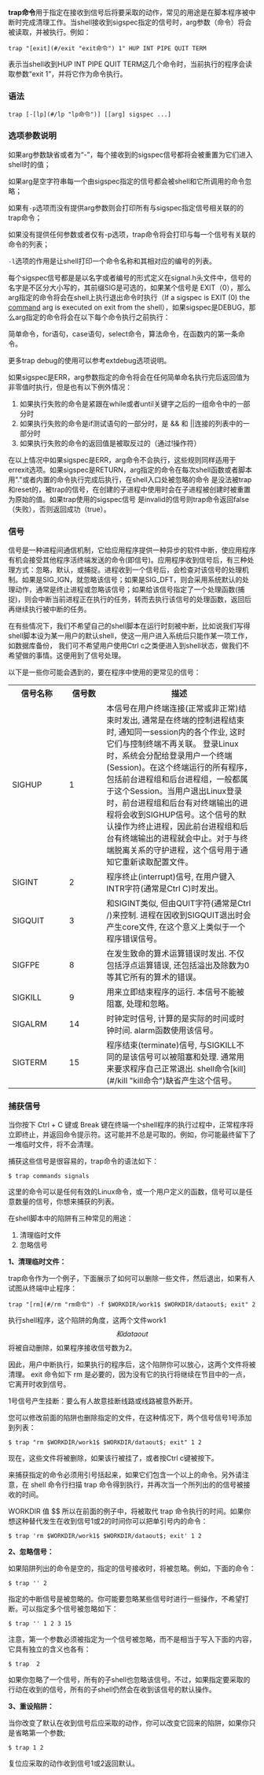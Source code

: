 **trap命令**用于指定在接收到信号后将要采取的动作，常见的用途是在脚本程序被中断时完成清理工作。当shell接收到sigspec指定的信号时，arg参数（命令）将会被读取，并被执行。例如：

```
trap "[exit](#/exit "exit命令") 1" HUP INT PIPE QUIT TERM
```

表示当shell收到HUP INT PIPE QUIT TERM这几个命令时，当前执行的程序会读取参数“exit 1”，并将它作为命令执行。

### 语法  

```
trap [-[lp](#/lp "lp命令")] [[arg] sigspec ...]
```

### 选项参数说明  

如果arg参数缺省或者为“-”，每个接收到的sigspec信号都将会被重置为它们进入shell时的值；

如果arg是空字符串每一个由sigspec指定的信号都会被shell和它所调用的命令忽略；

如果有`-p`选项而没有提供arg参数则会打印所有与sigspec指定信号相关联的的trap命令；

如果没有提供任何参数或者仅有-p选项，trap命令将会打印与每一个信号有关联的命令的列表；

`-l`选项的作用是让shell打印一个命令名称和其相对应的编号的列表。

每个sigspec信号都是是以名字或者编号的形式定义在signal.h头文件中，信号的名字是不区分大小写的，其前缀SIG是可选的，如果某个信号是 EXIT（0），那么arg指定的命令将会在shell上执行退出命令时执行（If a sigspec is EXIT (0) the [command](#/command "command命令") arg is executed on exit from the shell），如果sigspec是DEBUG，那么arg指定的命令将会在以下每个命令执行之前执行：

简单命令，for语句，case语句，select命令，算法命令，在函数内的第一条命令。

更多trap debug的使用可以参考extdebug选项说明。

如果sigspec是ERR，arg参数指定的命令将会在任何简单命名执行完后返回值为非零值时执行，但是也有以下例外情况：

1.  如果执行失败的命令是紧跟在while或者until关键字之后的一组命令中的一部分时
2.  如果执行失败的命令是if测试语句的一部分时，是 && 和 ||连接的列表中的一部分时
3.  如果执行失败的命令的返回值是被取反过的（通过!操作符）

在以上情况中如果sigspec是ERR，arg命令不会执行，这些规则同样适用于errexit选项。如果sigspec是RETURN，arg指定的命令在每次shell函数或者脚本用"."或者内置的命令执行完成后执行，在shell入口处被忽略的命令 是没法被trap和reset的，被trap的信号，在创建的子进程中使用时会在子进程被创建时被重置为原始的值。如果trap使用的sigspec信号 是invalid的信号则trap命令返回false（失败），否则返回成功（true）。

### 信号  

信号是一种进程间通信机制，它给应用程序提供一种异步的软件中断，使应用程序有机会接受其他程序活终端发送的命令(即信号)。应用程序收到信号后，有三种处理方式：忽略，默认，或捕捉。进程收到一个信号后，会检查对该信号的处理机制。如果是SIG_IGN，就忽略该信号；如果是SIG_DFT，则会采用系统默认的处理动作，通常是终止进程或忽略该信号；如果给该信号指定了一个处理函数(捕捉)，则会中断当前进程正在执行的任务，转而去执行该信号的处理函数，返回后再继续执行被中断的任务。

在有些情况下，我们不希望自己的shell脚本在运行时刻被中断，比如说我们写得shell脚本设为某一用户的默认shell，使这一用户进入系统后只能作某一项工作，如数据库备份， 我们可不希望用户使用Ctrl c之类便进入到shell状态，做我们不希望做的事情。这便用到了信号处理。

以下是一些你可能会遇到的，要在程序中使用的更常见的信号：

<table>

<tbody>

<tr>

<th width="100">信号名称</th>

<th width="60">信号数</th>

<th>描述</th>

</tr>

<tr>

<td>SIGHUP</td>

<td>1</td>

<td>本信号在用户终端连接(正常或非正常)结束时发出, 通常是在终端的控制进程结束时, 通知同一session内的各个作业, 这时它们与控制终端不再关联。 登录Linux时，系统会分配给登录用户一个终端(Session)。在这个终端运行的所有程序，包括前台进程组和后台进程组，一般都属于这个Session。当用户退出Linux登录时，前台进程组和后台有对终端输出的进程将会收到SIGHUP信号。这个信号的默认操作为终止进程，因此前台进程组和后台有终端输出的进程就会中止。对于与终端脱离关系的守护进程，这个信号用于通知它重新读取配置文件。</td>

</tr>

<tr>

<td>SIGINT</td>

<td>2</td>

<td>程序终止(interrupt)信号, 在用户键入INTR字符(通常是Ctrl C)时发出。</td>

</tr>

<tr>

<td>SIGQUIT</td>

<td>3</td>

<td>和SIGINT类似, 但由QUIT字符(通常是Ctrl /)来控制. 进程在因收到SIGQUIT退出时会产生core文件, 在这个意义上类似于一个程序错误信号。</td>

</tr>

<tr>

<td>SIGFPE</td>

<td>8</td>

<td>在发生致命的算术运算错误时发出. 不仅包括浮点运算错误, 还包括溢出及除数为0等其它所有的算术的错误。</td>

</tr>

<tr>

<td>SIGKILL</td>

<td>9</td>

<td>用来立即结束程序的运行. 本信号不能被阻塞, 处理和忽略。</td>

</tr>

<tr>

<td>SIGALRM</td>

<td>14</td>

<td>时钟定时信号, 计算的是实际的时间或时钟时间. alarm函数使用该信号。</td>

</tr>

<tr>

<td>SIGTERM</td>

<td>15</td>

<td>程序结束(terminate)信号, 与SIGKILL不同的是该信号可以被阻塞和处理. 通常用来要求程序自己正常退出. shell命令[kill](#/kill "kill命令")缺省产生这个信号。</td>

</tr>

</tbody>

</table>

### 捕获信号  

当你按下 Ctrl + C 键或 Break 键在终端一个shell程序的执行过程中，正常程序将立即终止，并返回命令提示符。这可能并不总是可取的。例如，你可能最终留下了一堆临时文件，将不会清理。

捕获这些信号是很容易的，trap命令的语法如下：

```
$ trap commands signals
```

这里的命令可以是任何有效的Linux命令，或一个用户定义的函数，信号可以是任意数量的信号，你想来捕获的列表。

在shell脚本中的陷阱有三种常见的用途：

1.  清理临时文件
2.  忽略信号

**1、清理临时文件：**

trap命令作为一个例子，下面展示了如何可以删除一些文件，然后退出，如果有人试图从终端中止程序：

```
trap "[rm](#/rm "rm命令") -f $WORKDIR/work1$ $WORKDIR/dataout$; exit" 2
```

执行shell程序，这个陷阱的角度，这两个文件work1$$ 和 dataout$$将被自动删除，如果程序接收信号数为2。

因此，用户中断执行，如果执行的程序后，这个陷阱你可以放心，这两个文件将被清理。 exit 命令如下 rm 是必要的，因为没有它的执行将继续在节目中的一点，它离开时收到信号。

1号信号产生挂断：要么有人故意挂断线路或线路被意外断开。

您可以修改前面的陷阱也删除指定的文件，在这种情况下，两个信号信号1号添加到列表：

```
$ trap "rm $WORKDIR/work1$ $WORKDIR/dataout$; exit" 1 2
```

现在，这些文件将被删除，如果该行被挂了，或者按Ctrl c键被按下。

来捕获指定的命令必须用引号括起来，如果它们包含一个以上的命令。另外请注意，在 shell 命令行扫描 trap 命令得到执行，并再次当一个所列出的的信号被接收的时间。

WORKDIR 值 $$ 所以在前面的例子中，将被取代 trap 命令执行的时间。如果你想这种替代发生在收到信号1或2的时间你可以把单引号内的命令：

```
$ trap 'rm $WORKDIR/work1$ $WORKDIR/dataout$; exit' 1 2
```

**2、忽略信号：**

如果陷阱列出的命令是空的，指定的信号接收时，将被忽略。例如，下面的命令：

```
$ trap '' 2
```

指定的中断信号是被忽略的。你可能要忽略某些信号时进行一些操作，不希望打断。可以指定多个信号被忽略如下：

```
$ trap '' 1 2 3 15
```

注意，第一个参数必须被指定为一个信号被忽略，而不是相当于写入下面的内容，它具有独立的含义也各有：

```
$ trap  2
```

如果你忽略了一个信号，所有的子shell也忽略该信号。不过，如果指定要采取的行动在收到的信号，所有的子shell仍然会在收到该信号的默认操作。

**3、重设陷阱：**

当你改变了默认在收到信号后应采取的动作，你可以改变它回来的陷阱，如果你只是省略第一个参数;

```
$ trap 1 2
```

复位应采取的动作收到信号1或2返回默认。